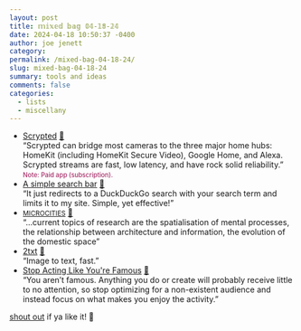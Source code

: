 ```yaml
---
layout: post
title: 𝕞𝕚𝕩𝕖𝕕 𝕓𝕒𝕘 𝟘𝟜-𝟙𝟠-𝟚𝟜
date: 2024-04-18 10:50:37 -0400
author: joe jenett
category: 
permalink: /mixed-bag-04-18-24/
slug: mixed-bag-04-18-24
summary: tools and ideas
comments: false
categories:
  - lists
  - miscellany
---
```

<ul class="links">
	<li><a title="Scrypted" href="https://www.scrypted.app/">Scrypted</a> <a href="https://pinboard.in/u:devnall">📌</a><br>“Scrypted can bridge most cameras to the three major home hubs: HomeKit (including HomeKit Secure Video), Google Home, and Alexa. Scrypted streams are fast, low latency, and have rock solid reliability.” <br><span style="font-size:.8em;color:#a72f6a;font-weight:500;">Note: Paid app (subscription).</span></li>
	<li><a title="A simple search bar | Garrit's Notes" href="https://garrit.xyz/posts/2024-04-11-a-simple-search-bar">A simple search bar</a> <a href="https://pinboard.in/u:fileformat">📌</a><br>“It just redirects to a DuckDuckGo search with your search term and limits it to my site. Simple, yet effective!”</li>
	<li><a title="MICROCITIES" href="https://microcities.studio/"><small>MICROCITIES</small></a> <a href="https://pinboard.in/u:sdellis">📌</a><br>“...current topics of research are the spatialisation of mental processes, the relationship between architecture and information, the evolution of the domestic space”</li>
	<li><a title="2txt" href="https://2txt.vercel.app/">2txt</a> <a href="https://pinboard.in/u:thulstrup">📌</a><br>“Image to text, fast.”</li>
	<li><a title="Stop Acting Like You're Famous" href="https://ajkprojects.com/stopactinglikeyourefamous">Stop Acting Like You're Famous</a> <a href="https://pinboard.in/u:pmigdal">📌</a><br>“You aren’t famous. Anything you do or create will probably receive little to no attention, so stop optimizing for a non-existent audience and instead focus on what makes you enjoy the activity.”</li>
</ul>

<a href="/mixed-bag-04-18-24/#result">shout out</a> if ya like it!  📣

<a href="https://brid.gy/publish/mastodon"></a>